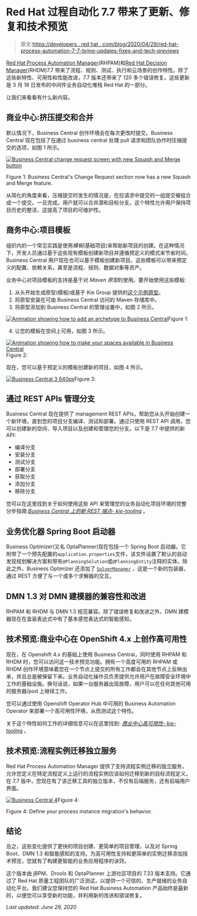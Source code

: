 # Red Hat 过程自动化 7.7 带来了更新、修复和技术预览

> 原文:[https://developers . red hat . com/blog/2020/04/29/red-hat-process-automation-7-7-bring-updates-fixes-and-tech-previews](https://developers.redhat.com/blog/2020/04/29/red-hat-process-automation-7-7-brings-updates-fixes-and-tech-previews)

[Red Hat Process Automation Manager](https://developers.redhat.com/products/rhpam/download)(RHPAM)和[Red Hat Decision Manager](https://developers.redhat.com/products/red-hat-decision-manager/download)(RHDM)7.7 带来了流程、规则、测试、执行和云场景的创作特性。除了这些新特性、可用性和性能改进，7.7 版本还带来了 120 多个错误修复。这些更新是 3 月 18 日发布的中间件业务自动化堆栈 Red Hat 的一部分。

让我们来看看有什么新内容。

## **商业中心:挤压提交和合并**

默认情况下，Business Central 创作环境会在每次更改时提交。Business Central 现在包括了在通过 business central 处理 pull 请求和团队协作时压缩提交的选项，如图 1 所示。

[![Business Central change request screen with new Squash and Merge button](../Images/e46940ad2ab7e5a57cd62191276aa984.png "Screen Shot 2020-03-18 at 13.58.37")](/sites/default/files/blog/2020/03/Screen-Shot-2020-03-18-at-13.58.37.png)

Figure 1: Business Central's Change Request section now has a new Squash and Merge feature.

从简化的角度来看，压缩提交时发生的情况是，在拉请求中提交的一组提交被组合成一个提交。一旦完成，用户就可以合并源和目标分支。这个特性允许用户保持项目历史的整洁，这提高了项目的可维护性。

## **商务中心:项目模板**

组织内的一个常见实践是使用*模板*(基础项目)来帮助新项目的创建。在这种情况下，开发人员通过基于这些现有模板创建新项目并遵循预定义的模式来节省时间。Business Central 用户现在也可以基于模板创建新项目。这些模板可以带来预定义的配置、依赖关系，甚至是流程、规则、数据对象等资产。

业务中心对项目模板的支持是基于对 *Maven 原型*的使用。要开始使用这些模板:

1.  从头开始生成原型(模板)或基于 Kie Group 提供的[这个示例原型](https://github.com/caponetto/awesome-template)。
2.  将原型安装在可由 Business Central 访问的 Maven 存储库中。
3.  将原型添加到 Business Central 的管理设置中，如图 2 所示。

[![Animation showing how to add an archetype to Business Central](../Images/6568aa08a0c25244794107aecb8eb103.png "Business Central 1 640px")](/sites/default/files/blog/2020/04/Business-Central-1-640px.gif)Figure 1:

4.  让您的模板在空间上可用，如图 3 所示。

[![Animation showing how to make your spaces available in Business Central](../Images/731ceed9d5b8650cbbb8fab901df26f0.png "Business Central 2 640px")](/sites/default/files/blog/2020/04/Business-Central-2-640px.gif)Figure 2:

现在，您可以基于预定义的模板创建新的项目，如图 4 所示。

[![](../Images/609b5f4d0a09adfe87176c236d87ce41.png "Business Central 3 640px")](/sites/default/files/blog/2020/04/Business-Central-3-640px.gif)Figure 3:

## **通过 REST APIs 管理分支**

Business Central 现在提供了 management REST APIs，帮助您从头开始创建一个新环境，直到您的项目分支编译、测试和部署。通过只使用 REST API 调用，您可以创建新的空间、导入项目以及创建和管理您的分支。以下是 7.7 中提供的新 API:

*   编译分支
*   安装分支
*   测试分支
*   部署分支
*   获取分支
*   添加分支
*   移除分支

您可以在这里找到关于如何使用这些 API 来管理您的业务自动化项目环境的完整分步指南:*[Business Central 上的新 REST 端点- kie-tooling](https://medium.com/kie-foundation/new-rest-endpoints-on-business-central-45d3c39d1c43)* 。

## **业务优化器 Spring Boot 启动器**

Business Optimizer(又名 OptaPlanner)现在包括一个 Spring Boot 启动器。它附带了一个预先配置的`application.properties`文件，该文件设置了默认的自动发现规划解决方案和带有`@PlanningSolution`或`@PlanningEntity`注释的实体。除此之外，Business Optimizer 还添加了 [`SolverManager`](https://www.optaplanner.org/download/releaseNotes/releaseNotes7.html) ，这是一个新的包装器，通过 REST 方便了与一个或多个求解器的交互。

## **DMN 1.3 对 DMN 建模器的兼容性和改进**

RHPAM 和 RHDM 与 DMN 1.3 规范兼容。除了错误修复和改进之外，DMN 建模器现在在盒装表达式中有了基本感觉表达式的智能感知。

## **技术预览:商业中心在 OpenShift 4.x 上创作高可用性**

现在，在 Openshift 4.x 的基础上使用 Business Central，同时使用 RHPAM 和 RHDM 时，您可以访问这一技术预览功能。拥有一个高度可用的 RHPAM 或 RHDM 创作环境意味着您在一个节点上提交的所有工作都会在其他节点上反映出来，并且总是被保留下来。业务自动化操作员负责提供允许用户在故障安全环境中工作的基础设施。换句话说，如果一台服务器出现故障，用户可以在任何其他可用的服务器/pod 上继续工作。

您可以通过使用 Openshift Operator Hub 中可用的 Business Automation Operator 来部署一个高可用性环境，从而测试这个特性。

关于这个特性如何工作的详细信息可以在这里找到: *[商业中心高可用性- kie-tooling](https://medium.com/kie-foundation/business-central-high-availability-b2d55fb33ffd)* 。

## **技术预览:流程实例迁移独立服务**

Red Hat Process Automation Manager 提供了支持流程实例迁移的独立服务，允许您定义在特定流程定义上运行的流程实例应该如何迁移到新的目标流程定义。在 7.7 版中，您现在有了该迁移工具的独立版本，不仅有后端服务，还有前端用户界面。

[![](../Images/61d7e5e5c0a13ed9257e07a92d7f78ac.png "Business Central 4")](/sites/default/files/blog/2020/04/Business-Central-4.png)Figure 4:

Figure 4: Define your process instance migration's behavior.

## **结论**

总之，这些变化提供了更快的项目创建、更简单的项目管理，以及对 Spring Boot、DMN 1.3 和智能感知的支持。为高可用性支持和更简单的实例迁移添加技术预览，您就有了构建更智能的业务应用程序的诀窍。

这个版本由 jBPM、Drools 和 OptaPlanner 上游社区项目的 7.33 版本支持。它通过了 Red Hat 质量工程团队的广泛测试，以提供一个可信的、生产就绪的业务自动化平台。我们建议您保持您的 Red Hat Business Automation 产品始终是最新的，以便您可以享受新的功能，并利用新的改进和错误修复。

*Last updated: June 29, 2020*